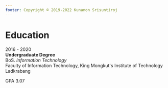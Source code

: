 ```yaml
---
footer: Copyright © 2019-2022 Kunanon Srisuntiroj
---
```


# Education

2016 - 2020<br/>
**Undergraduate Degree**<br/>
BoS. _Information Technology_<br/>
Faculty of Information Technology, King Mongkut's Institute of Technology Ladkrabang

GPA 3.07

